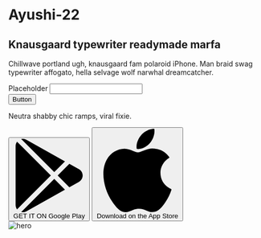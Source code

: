 # Ayushi-22
<section class="text-gray-600 body-font">
  <div class="container mx-auto flex px-5 py-24 md:flex-row flex-col items-center">
    <div class="lg:flex-grow md:w-1/2 lg:pr-24 md:pr-16 flex flex-col md:items-start md:text-left mb-16 md:mb-0 items-center text-center">
      <h1 class="title-font sm:text-4xl text-3xl mb-4 font-medium text-gray-900">Knausgaard typewriter readymade marfa</h1>
      <p class="mb-8 leading-relaxed">Chillwave portland ugh, knausgaard fam polaroid iPhone. Man braid swag typewriter affogato, hella selvage wolf narwhal dreamcatcher.</p>
      <div class="flex w-full md:justify-start justify-center items-end">
        <div class="relative mr-4 md:w-full lg:w-full xl:w-1/2 w-2/4">
          <label for="hero-field" class="leading-7 text-sm text-gray-600">Placeholder</label>
          <input type="text" id="hero-field" name="hero-field" class="w-full bg-gray-100 rounded border bg-opacity-50 border-gray-300 focus:ring-2 focus:ring-indigo-200 focus:bg-transparent focus:border-indigo-500 text-base outline-none text-gray-700 py-1 px-3 leading-8 transition-colors duration-200 ease-in-out">
        </div>
        <button class="inline-flex text-white bg-indigo-500 border-0 py-2 px-6 focus:outline-none hover:bg-indigo-600 rounded text-lg">Button</button>
      </div>
      <p class="text-sm mt-2 text-gray-500 mb-8 w-full">Neutra shabby chic ramps, viral fixie.</p>
      <div class="flex lg:flex-row md:flex-col">
        <button class="bg-gray-100 inline-flex py-3 px-5 rounded-lg items-center hover:bg-gray-200 focus:outline-none">
          <svg xmlns="http://www.w3.org/2000/svg" fill="currentColor" class="w-6 h-6" viewBox="0 0 512 512">
            <path d="M99.617 8.057a50.191 50.191 0 00-38.815-6.713l230.932 230.933 74.846-74.846L99.617 8.057zM32.139 20.116c-6.441 8.563-10.148 19.077-10.148 30.199v411.358c0 11.123 3.708 21.636 10.148 30.199l235.877-235.877L32.139 20.116zM464.261 212.087l-67.266-37.637-81.544 81.544 81.548 81.548 67.273-37.64c16.117-9.03 25.738-25.442 25.738-43.908s-9.621-34.877-25.749-43.907zM291.733 279.711L60.815 510.629c3.786.891 7.639 1.371 11.492 1.371a50.275 50.275 0 0027.31-8.07l266.965-149.372-74.849-74.847z"></path>
          </svg>
          <span class="ml-4 flex items-start flex-col leading-none">
            <span class="text-xs text-gray-600 mb-1">GET IT ON</span>
            <span class="title-font font-medium">Google Play</span>
          </span>
        </button>
        <button class="bg-gray-100 inline-flex py-3 px-5 rounded-lg items-center lg:ml-4 md:ml-0 ml-4 md:mt-4 mt-0 lg:mt-0 hover:bg-gray-200 focus:outline-none">
          <svg xmlns="http://www.w3.org/2000/svg" fill="currentColor" class="w-6 h-6" viewBox="0 0 305 305">
            <path d="M40.74 112.12c-25.79 44.74-9.4 112.65 19.12 153.82C74.09 286.52 88.5 305 108.24 305c.37 0 .74 0 1.13-.02 9.27-.37 15.97-3.23 22.45-5.99 7.27-3.1 14.8-6.3 26.6-6.3 11.22 0 18.39 3.1 25.31 6.1 6.83 2.95 13.87 6 24.26 5.81 22.23-.41 35.88-20.35 47.92-37.94a168.18 168.18 0 0021-43l.09-.28a2.5 2.5 0 00-1.33-3.06l-.18-.08c-3.92-1.6-38.26-16.84-38.62-58.36-.34-33.74 25.76-51.6 31-54.84l.24-.15a2.5 2.5 0 00.7-3.51c-18-26.37-45.62-30.34-56.73-30.82a50.04 50.04 0 00-4.95-.24c-13.06 0-25.56 4.93-35.61 8.9-6.94 2.73-12.93 5.09-17.06 5.09-4.64 0-10.67-2.4-17.65-5.16-9.33-3.7-19.9-7.9-31.1-7.9l-.79.01c-26.03.38-50.62 15.27-64.18 38.86z"></path>
            <path d="M212.1 0c-15.76.64-34.67 10.35-45.97 23.58-9.6 11.13-19 29.68-16.52 48.38a2.5 2.5 0 002.29 2.17c1.06.08 2.15.12 3.23.12 15.41 0 32.04-8.52 43.4-22.25 11.94-14.5 17.99-33.1 16.16-49.77A2.52 2.52 0 00212.1 0z"></path>
          </svg>
          <span class="ml-4 flex items-start flex-col leading-none">
            <span class="text-xs text-gray-600 mb-1">Download on the</span>
            <span class="title-font font-medium">App Store</span>
          </span>
        </button>
      </div>
    </div>
    <div class="lg:max-w-lg lg:w-full md:w-1/2 w-5/6">
      <img class="object-cover object-center rounded" alt="hero" src="https://dummyimage.com/720x600">
    </div>
  </div>
</section>
